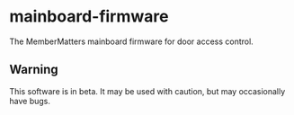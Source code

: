 # mainboard-firmware
The MemberMatters mainboard firmware for door access control.

## Warning
This software is in beta. It may be used with caution, but may occasionally have bugs.
